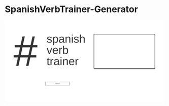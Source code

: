 # SpanishVerbTrainer-Generator
![spanish verb trainer](https://github.com/Joapfel/SpanishVerbTrainer-Generator/blob/master/spanishVerbTraiiner.png)
